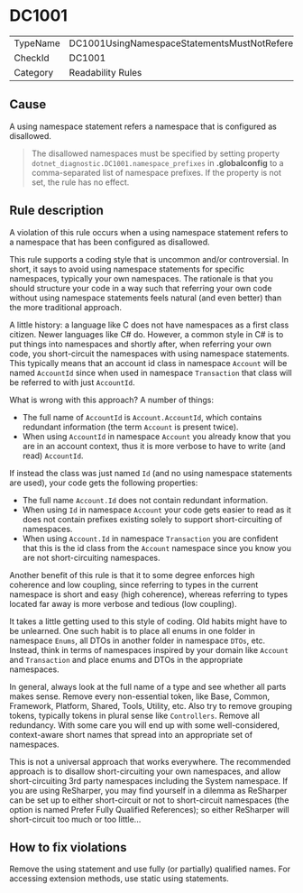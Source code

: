 # DC1001

<table>
<tr>
  <td>TypeName</td>
  <td>DC1001UsingNamespaceStatementsMustNotReferenceDisallowedNamespaces</td>
</tr>
<tr>
  <td>CheckId</td>
  <td>DC1001</td>
</tr>
<tr>
  <td>Category</td>
  <td>Readability Rules</td>
</tr>
</table>

## Cause

A using namespace statement refers a namespace that is configured as disallowed.

> The disallowed namespaces must be specified by setting property `dotnet_diagnostic.DC1001.namespace_prefixes` in **.globalconfig** to a comma-separated list of namespace prefixes. If the property is not set, the rule has no effect.

## Rule description

A violation of this rule occurs when a using namespace statement refers to a namespace that has been configured as disallowed.

This rule supports a coding style that is uncommon and/or controversial. In short, it says to avoid using namespace statements for specific namespaces, typically your own namespaces. The rationale is that you should structure your code in a way such that referring your own code without using namespace statements feels natural (and even better) than the more traditional approach.

A little history: a language like C does not have namespaces as a first class citizen. Newer languages like C# do. However, a common style in C# is to put things into namespaces and shortly after, when referring your own code, you short-circuit the namespaces with using namespace statements. This typically means that an account id class in namespace `Account` will be named `AccountId` since when used in namespace `Transaction` that class will be referred to with just `AccountId`.

What is wrong with this approach? A number of things:

- The full name of `AccountId` is `Account.AccountId`, which contains redundant information (the term `Account` is present twice).
- When using `AccountId` in namespace `Account` you already know that you are in an account context, thus it is more verbose to have to write (and read) `AccountId`.

If instead the class was just named `Id` (and no using namespace statements are used), your code gets the following properties:

- The full name `Account.Id` does not contain redundant information.
- When using `Id` in namespace `Account` your code gets easier to read as it does not contain prefixes existing solely to support short-circuiting of namespaces.
- When using `Account.Id` in namespace `Transaction` you are confident that this is the id class from the `Account` namespace since you know you are not short-circuiting namespaces.

Another benefit of this rule is that it to some degree enforces high coherence and low coupling, since referring to types in the current namespace is short and easy (high coherence), whereas referring to types located far away is more verbose and tedious (low coupling).

It takes a little getting used to this style of coding. Old habits might have to be unlearned. One such habit is to place all enums in one folder in namespace `Enums`, all DTOs in another folder in namespace `DTOs`, etc. Instead, think in terms of namespaces inspired by your domain like `Account` and `Transaction` and place enums and DTOs in the appropriate namespaces.

In general, always look at the full name of a type and see whether all parts makes sense. Remove every non-essential token, like Base, Common, Framework, Platform, Shared, Tools, Utility, etc. Also try to remove grouping tokens, typically tokens in plural sense like `Controllers`. Remove all redundancy. With some care you will end up with some well-considered, context-aware short names that spread into an appropriate set of namespaces.

This is not a universal approach that works everywhere. The recommended approach is to disallow short-circuiting your own namespaces, and allow short-circuiting 3rd party namespaces including the System namespace. If you are using ReSharper, you may find yourself in a dilemma as ReSharper can be set up to either short-circuit or not to short-circuit namespaces (the option is named Prefer Fully Qualified References); so either ReSharper will short-circuit too much or too little...

## How to fix violations

Remove the using statement and use fully (or partially) qualified names. For accessing extension methods, use static using statements.